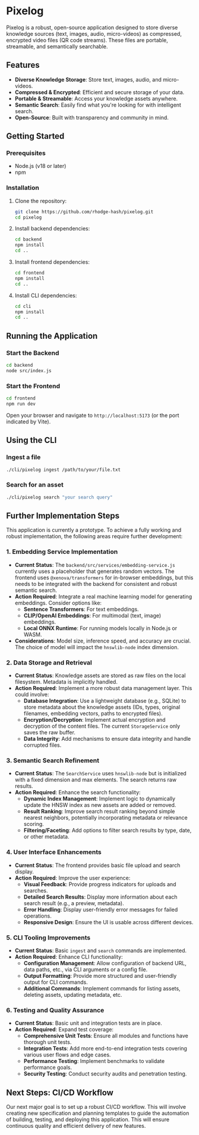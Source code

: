 # Pixelog

Pixelog is a robust, open-source application designed to store diverse knowledge sources (text, images, audio, micro-videos) as compressed, encrypted video files (QR code streams). These files are portable, streamable, and semantically searchable.

## Features

- **Diverse Knowledge Storage**: Store text, images, audio, and micro-videos.
- **Compressed & Encrypted**: Efficient and secure storage of your data.
- **Portable & Streamable**: Access your knowledge assets anywhere.
- **Semantic Search**: Easily find what you're looking for with intelligent search.
- **Open-Source**: Built with transparency and community in mind.

## Getting Started

### Prerequisites

- Node.js (v18 or later)
- npm

### Installation

1.  Clone the repository:
    ```bash
    git clone https://github.com/rhodge-hash/pixelog.git
    cd pixelog
    ```

2.  Install backend dependencies:
    ```bash
    cd backend
    npm install
    cd ..
    ```

3.  Install frontend dependencies:
    ```bash
    cd frontend
    npm install
    cd ..
    ```

4.  Install CLI dependencies:
    ```bash
    cd cli
    npm install
    cd ..
    ```

## Running the Application

### Start the Backend

```bash
cd backend
node src/index.js
```

### Start the Frontend

```bash
cd frontend
npm run dev
```

Open your browser and navigate to `http://localhost:5173` (or the port indicated by Vite).

## Using the CLI

### Ingest a file

```bash
./cli/pixelog ingest /path/to/your/file.txt
```

### Search for an asset

```bash
./cli/pixelog search "your search query"
```

## Further Implementation Steps

This application is currently a prototype. To achieve a fully working and robust implementation, the following areas require further development:

### 1. Embedding Service Implementation

-   **Current Status**: The `backend/src/services/embedding-service.js` currently uses a placeholder that generates random vectors. The frontend uses `@xenova/transformers` for in-browser embeddings, but this needs to be integrated with the backend for consistent and robust semantic search.
-   **Action Required**: Integrate a real machine learning model for generating embeddings. Consider options like:
    *   **Sentence Transformers**: For text embeddings.
    *   **CLIP/OpenAI Embeddings**: For multimodal (text, image) embeddings.
    *   **Local ONNX Runtime**: For running models locally in Node.js or WASM.
-   **Considerations**: Model size, inference speed, and accuracy are crucial. The choice of model will impact the `hnswlib-node` index dimension.

### 2. Data Storage and Retrieval

-   **Current Status**: Knowledge assets are stored as raw files on the local filesystem. Metadata is implicitly handled.
-   **Action Required**: Implement a more robust data management layer. This could involve:
    *   **Database Integration**: Use a lightweight database (e.g., SQLite) to store metadata about the knowledge assets (IDs, types, original filenames, embedding vectors, paths to encrypted files).
    *   **Encryption/Decryption**: Implement actual encryption and decryption of the content files. The current `StorageService` only saves the raw buffer.
    *   **Data Integrity**: Add mechanisms to ensure data integrity and handle corrupted files.

### 3. Semantic Search Refinement

-   **Current Status**: The `SearchService` uses `hnswlib-node` but is initialized with a fixed dimension and max elements. The search returns raw results.
-   **Action Required**: Enhance the search functionality:
    *   **Dynamic Index Management**: Implement logic to dynamically update the HNSW index as new assets are added or removed.
    *   **Result Ranking**: Improve search result ranking beyond simple nearest neighbors, potentially incorporating metadata or relevance scoring.
    *   **Filtering/Faceting**: Add options to filter search results by type, date, or other metadata.

### 4. User Interface Enhancements

-   **Current Status**: The frontend provides basic file upload and search display.
-   **Action Required**: Improve the user experience:
    *   **Visual Feedback**: Provide progress indicators for uploads and searches.
    *   **Detailed Search Results**: Display more information about each search result (e.g., a preview, metadata).
    *   **Error Handling**: Display user-friendly error messages for failed operations.
    *   **Responsive Design**: Ensure the UI is usable across different devices.

### 5. CLI Tooling Improvements

-   **Current Status**: Basic `ingest` and `search` commands are implemented.
-   **Action Required**: Enhance CLI functionality:
    *   **Configuration Management**: Allow configuration of backend URL, data paths, etc., via CLI arguments or a config file.
    *   **Output Formatting**: Provide more structured and user-friendly output for CLI commands.
    *   **Additional Commands**: Implement commands for listing assets, deleting assets, updating metadata, etc.

### 6. Testing and Quality Assurance

-   **Current Status**: Basic unit and integration tests are in place.
-   **Action Required**: Expand test coverage:
    *   **Comprehensive Unit Tests**: Ensure all modules and functions have thorough unit tests.
    *   **Integration Tests**: Add more end-to-end integration tests covering various user flows and edge cases.
    *   **Performance Testing**: Implement benchmarks to validate performance goals.
    *   **Security Testing**: Conduct security audits and penetration testing.

## Next Steps: CI/CD Workflow

Our next major goal is to set up a robust CI/CD workflow. This will involve creating new specification and planning templates to guide the automation of building, testing, and deploying this application. This will ensure continuous quality and efficient delivery of new features.